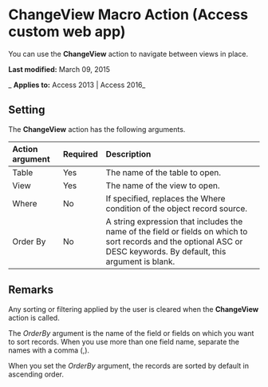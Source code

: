 
# ChangeView Macro Action (Access custom web app)
You can use the  **ChangeView** action to navigate between views in place.

 **Last modified:** March 09, 2015

 _ **Applies to:** Access 2013 | Access 2016_

## Setting

The  **ChangeView** action has the following arguments.



|**Action argument**|**Required**|**Description**|
|:-----|:-----|:-----|
|Table|Yes|The name of the table to open.|
|View|Yes|The name of the view to open.|
|Where|No|If specified, replaces the Where condition of the object record source.|
|Order By|No|A string expression that includes the name of the field or fields on which to sort records and the optional ASC or DESC keywords. By default, this argument is blank.|

## Remarks

Any sorting or filtering applied by the user is cleared when the  **ChangeView** action is called.

The  _OrderBy_ argument is the name of the field or fields on which you want to sort records. When you use more than one field name, separate the names with a comma (,).

When you set the  _OrderBy_ argument, the records are sorted by default in ascending order.


